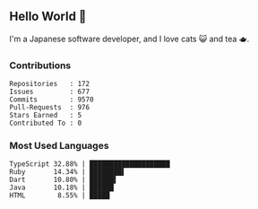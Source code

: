 ## Hello World 👋

I'm a Japanese software developer, and I love cats 😺 and tea 🫖.

### Contributions

    Repositories   : 172
    Issues         : 677
    Commits        : 9570
    Pull-Requests  : 976
    Stars Earned   : 5
    Contributed To : 0

### Most Used Languages

    TypeScript 32.88% | ████████████████████
    Ruby       14.34% | ████████▌
    Dart       10.80% | ██████▌
    Java       10.18% | ██████
    HTML        8.55% | █████
